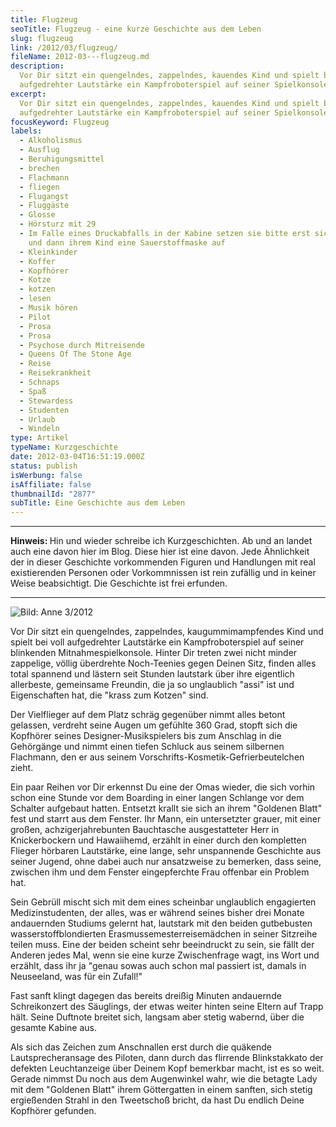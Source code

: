 ```yaml
---
title: Flugzeug
seoTitle: Flugzeug - eine kurze Geschichte aus dem Leben
slug: flugzeug
link: /2012/03/flugzeug/
fileName: 2012-03---flugzeug.md
description:
  Vor Dir sitzt ein quengelndes, zappelndes, kauendes Kind und spielt bei voll
  aufgedrehter Lautstärke ein Kampfroboterspiel auf seiner Spielkonsole.
excerpt:
  Vor Dir sitzt ein quengelndes, zappelndes, kauendes Kind und spielt bei voll
  aufgedrehter Lautstärke ein Kampfroboterspiel auf seiner Spielkonsole.
focusKeyword: Flugzeug
labels:
  - Alkoholismus
  - Ausflug
  - Beruhigungsmittel
  - brechen
  - Flachmann
  - fliegen
  - Flugangst
  - Fluggäste
  - Glosse
  - Hörsturz mit 29
  - Im Falle eines Druckabfalls in der Kabine setzen sie bitte erst sich selbst
    und dann ihrem Kind eine Sauerstoffmaske auf
  - Kleinkinder
  - Koffer
  - Kopfhörer
  - Kotze
  - kotzen
  - lesen
  - Musik hören
  - Pilot
  - Prosa
  - Prosa
  - Psychose durch Mitreisende
  - Queens Of The Stone Age
  - Reise
  - Reisekrankheit
  - Schnaps
  - Spaß
  - Stewardess
  - Studenten
  - Urlaub
  - Windeln
type: Artikel
typeName: Kurzgeschichte
date: 2012-03-04T16:51:19.000Z
status: publish
isWerbung: false
isAffiliate: false
thumbnailId: "2877"
subTitle: Eine Geschichte aus dem Leben
---
```


<hr /><strong>Hinweis: </strong>Hin und wieder schreibe ich Kurzgeschichten. Ab und an landet auch eine davon hier im Blog. Diese hier ist eine davon. Jede Ähnlichkeit der in dieser Geschichte vorkommenden Figuren und Handlungen mit real existierenden Personen oder Vorkommnissen ist rein zufällig und in keiner Weise beabsichtigt. Die Geschichte ist frei erfunden.

<hr />

![Bild: Anne 3/2012](http://cardamonchai.com/wp-content/uploads/2012/03/2012-03-02-16-54-47-640x853.jpg "Bild: Anne 3/2012")

Vor Dir sitzt ein quengelndes, zappelndes, kaugummimampfendes Kind und spielt
bei voll aufgedrehter Lautstärke ein Kampfroboterspiel auf seiner blinkenden
Mitnahmespielkonsole. Hinter Dir treten zwei nicht minder zappelige, völlig
überdrehte Noch-Teenies gegen Deinen Sitz, finden alles total spannend und
lästern seit Stunden lautstark über ihre eigentlich allerbeste, gemeinsame
Freundin, die ja so unglaublich "assi" ist und Eigenschaften hat, die "krass zum
Kotzen" sind.

Der Vielflieger auf dem Platz schräg gegenüber nimmt alles betont gelassen,
verdreht seine Augen um gefühlte 360 Grad, stopft sich die Kopfhörer seines
Designer-Musikspielers bis zum Anschlag in die Gehörgänge und nimmt einen tiefen
Schluck aus seinem silbernen Flachmann, den er aus seinem
Vorschrifts-Kosmetik-Gefrierbeutelchen zieht.

Ein paar Reihen vor Dir erkennst Du eine der Omas wieder, die sich vorhin schon
eine Stunde vor dem Boarding in einer langen Schlange vor dem Schalter aufgebaut
hatten. Entsetzt krallt sie sich an ihrem "Goldenen Blatt" fest und starrt aus
dem Fenster. Ihr Mann, ein untersetzter grauer, mit einer großen,
achzigerjahrebunten Bauchtasche ausgestatteter Herr in Knickerbockern und
Hawaiihemd, erzählt in einer durch den kompletten Flieger hörbaren Lautstärke,
eine lange, sehr unspannende Geschichte aus seiner Jugend, ohne dabei auch nur
ansatzweise zu bemerken, dass seine, zwischen ihm und dem Fenster eingepferchte
Frau offenbar ein Problem hat.

Sein Gebrüll mischt sich mit dem eines scheinbar unglaublich engagierten
Medizinstudenten, der alles, was er während seines bisher drei Monate
andauernden Studiums gelernt hat, lautstark mit den beiden gutbebusten
wasserstoffblondierten Erasmussemesterreisemädchen in seiner Sitzreihe teilen
muss. Eine der beiden scheint sehr beeindruckt zu sein, sie fällt der Anderen
jedes Mal, wenn sie eine kurze Zwischenfrage wagt, ins Wort und erzählt, dass
ihr ja "genau sowas auch schon mal passiert ist, damals in Neuseeland, was für
ein Zufall!"

Fast sanft klingt dagegen das bereits dreißig Minuten andauernde Schreikonzert
des Säuglings, der etwas weiter hinten seine Eltern auf Trapp hält. Seine
Duftnote breitet sich, langsam aber stetig wabernd, über die gesamte Kabine aus.

Als sich das Zeichen zum Anschnallen erst durch die quäkende Lautsprecheransage
des Piloten, dann durch das flirrende Blinkstakkato der defekten Leuchtanzeige
über Deinem Kopf bemerkbar macht, ist es so weit. Gerade nimmst Du noch aus dem
Augenwinkel wahr, wie die betagte Lady mit dem "Goldenen Blatt" ihrem
Göttergatten in einem sanften, sich stetig ergießenden Strahl in den Tweetschoß
bricht, da hast Du endlich Deine Kopfhörer gefunden.
